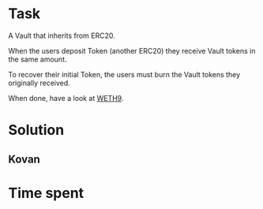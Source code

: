 # Task

A Vault that inherits from ERC20.

When the users deposit Token (another ERC20) they receive Vault tokens in the same amount.

To recover their initial Token, the users must burn the Vault tokens they originally received.

When done, have a look at [WETH9](https://etherscan.io/address/0xc02aaa39b223fe8d0a0e5c4f27ead9083c756cc2#code).

# Solution
## Kovan

# Time spent
